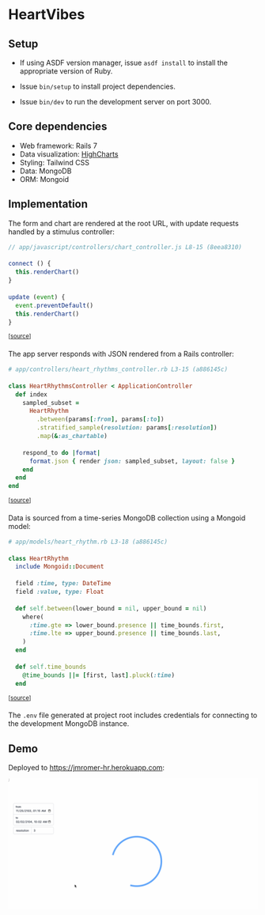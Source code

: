 # HeartVibes

## Setup

- If using ASDF version manager, issue `asdf install` to install the appropriate
  version of Ruby.

- Issue `bin/setup` to install project dependencies.

- Issue `bin/dev` to run the development server on port 3000.

## Core dependencies

- Web framework: Rails 7
- Data visualization: [HighCharts](https://www.highcharts.com)
- Styling: Tailwind CSS
- Data: MongoDB
- ORM: Mongoid

## Implementation

The form and chart are rendered at the root URL, with update requests handled by
a stimulus controller:

```js
// app/javascript/controllers/chart_controller.js L8-15 (8eea8310)

connect () {
  this.renderChart()
}

update (event) {
  event.preventDefault()
  this.renderChart()
}
```
<sup>[[source](https://github.com/jmromer/heart_vibes/blob/8eea8310/app/javascript/controllers/chart_controller.js#L8-L15)]</sup>

The app server responds with JSON rendered from a Rails controller:

```rb
# app/controllers/heart_rhythms_controller.rb L3-15 (a886145c)

class HeartRhythmsController < ApplicationController
  def index
    sampled_subset =
      HeartRhythm
        .between(params[:from], params[:to])
        .stratified_sample(resolution: params[:resolution])
        .map(&:as_chartable)

    respond_to do |format|
      format.json { render json: sampled_subset, layout: false }
    end
  end
end
```
<sup>[[source](https://github.com/jmromer/heart_vibes/blob/a886145c/app/controllers/heart_rhythms_controller.rb#L3-L15)]</sup>

Data is sourced from a time-series MongoDB collection using a Mongoid model:

```rb
# app/models/heart_rhythm.rb L3-18 (a886145c)

class HeartRhythm
  include Mongoid::Document

  field :time, type: DateTime
  field :value, type: Float

  def self.between(lower_bound = nil, upper_bound = nil)
    where(
      :time.gte => lower_bound.presence || time_bounds.first,
      :time.lte => upper_bound.presence || time_bounds.last,
    )
  end

  def self.time_bounds
    @time_bounds ||= [first, last].pluck(:time)
  end
```
<sup>[[source](https://github.com/jmromer/heart_vibes/blob/a886145c/app/models/heart_rhythm.rb#L3-L18)]</sup>

The `.env` file generated at project root includes credentials for connecting to the development MongoDB instance.

## Demo

Deployed to https://jmromer-hr.herokuapp.com:

![demo](app/assets/images/demo.gif)

